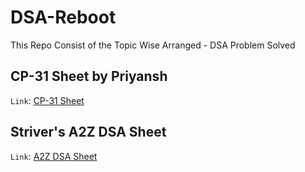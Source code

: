 # DSA-Reboot
This Repo Consist of the Topic Wise Arranged - DSA Problem Solved

## CP-31 Sheet by Priyansh
`Link`: [CP-31 Sheet](https://www.tle-eliminators.com/cp-sheet)

## Striver's A2Z DSA Sheet
`Link`: [A2Z DSA Sheet](https://takeuforward.org/strivers-a2z-dsa-course/strivers-a2z-dsa-course-sheet-2)